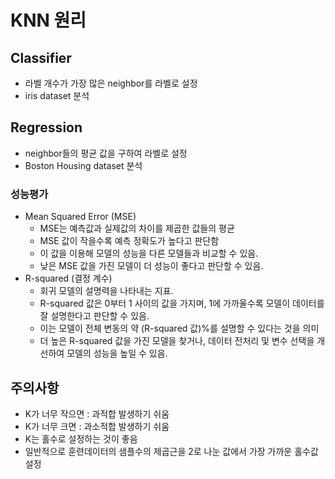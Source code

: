 # KNN 원리
## Classifier
- 라벨 개수가 가장 많은 neighbor를 라벨로 설정
- iris dataset 분석

## Regression
- neighbor들의 평균 값을 구하여 라벨로 설정
- Boston Housing dataset 분석
### 성능평가
- Mean Squared Error (MSE)
  - MSE는 예측값과 실제값의 차이를 제곱한 값들의 평균 
  - MSE 값이 작을수록 예측 정확도가 높다고 판단함
  - 이 값을 이용해 모델의 성능을 다른 모델들과 비교할 수 있음.
  - 낮은 MSE 값을 가진 모델이 더 성능이 좋다고 판단할 수 있음.
- R-squared (결정 계수)
  - 회귀 모델의 설명력을 나타내는 지표. 
  - R-squared 값은 0부터 1 사이의 값을 가지며, 1에 가까울수록 모델이 데이터를 잘 설명한다고 판단할 수 있음. 
  - 이는 모델이 전체 변동의 약 (R-squared 값)%를 설명할 수 있다는 것을 의미 
  - 더 높은 R-squared 값을 가진 모델을 찾거나, 데이터 전처리 및 변수 선택을 개선하여 모델의 성능을 높일 수 있음.


## 주의사항
- K가 너무 작으면 : 과적합 발생하기 쉬움
- K가 너무 크면 : 과소적합 발생하기 쉬움
- K는 홀수로 설정하는 것이 좋음
- 일반적으로 훈련데이터의 샘플수의 제곱근을 2로 나눈 값에서 가장 가까운 홀수값 설정
